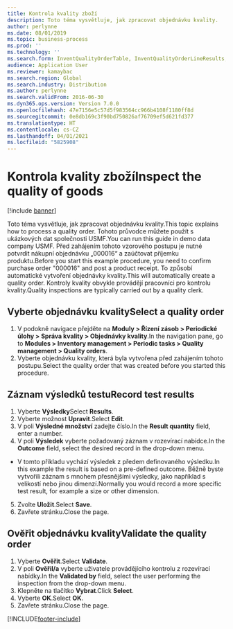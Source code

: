 ```yaml
---
title: Kontrola kvality zboží
description: Toto téma vysvětluje, jak zpracovat objednávku kvality.
author: perlynne
ms.date: 08/01/2019
ms.topic: business-process
ms.prod: ''
ms.technology: ''
ms.search.form: InventQualityOrderTable, InventQualityOrderLineResults, HcmWorkerLookUp
audience: Application User
ms.reviewer: kamaybac
ms.search.region: Global
ms.search.industry: Distribution
ms.author: perlynne
ms.search.validFrom: 2016-06-30
ms.dyn365.ops.version: Version 7.0.0
ms.openlocfilehash: 47e7156e5c57d5f983564cc966b4108f1180ff8d
ms.sourcegitcommit: 0e8db169c3f90bd750826af76709ef5d621fd377
ms.translationtype: HT
ms.contentlocale: cs-CZ
ms.lasthandoff: 04/01/2021
ms.locfileid: "5825908"
---
```

# <a name="inspect-the-quality-of-goods"></a><span data-ttu-id="ea556-103">Kontrola kvality zboží</span><span class="sxs-lookup"><span data-stu-id="ea556-103">Inspect the quality of goods</span></span>

[!include [banner](../../includes/banner.md)]

<span data-ttu-id="ea556-104">Toto téma vysvětluje, jak zpracovat objednávku kvality.</span><span class="sxs-lookup"><span data-stu-id="ea556-104">This topic explains how to process a quality order.</span></span> <span data-ttu-id="ea556-105">Tohoto průvodce můžete použít s ukázkových dat společnosti USMF.</span><span class="sxs-lookup"><span data-stu-id="ea556-105">You can run this guide in demo data company USMF.</span></span> <span data-ttu-id="ea556-106">Před zahájením tohoto vzorového postupu je nutné potvrdit nákupní objednávku „000016“ a zaúčtovat příjemku produktu.</span><span class="sxs-lookup"><span data-stu-id="ea556-106">Before you start this example procedure, you need to confirm purchase order "000016" and post a product receipt.</span></span> <span data-ttu-id="ea556-107">To způsobí automatické vytvoření objednávky kvality.</span><span class="sxs-lookup"><span data-stu-id="ea556-107">This will automatically create a quality order.</span></span> <span data-ttu-id="ea556-108">Kontroly kvality obvykle provádějí pracovníci pro kontrolu kvality.</span><span class="sxs-lookup"><span data-stu-id="ea556-108">Quality inspections are typically carried out by a quality clerk.</span></span>


## <a name="select-a-quality-order"></a><span data-ttu-id="ea556-109">Vyberte objednávku kvality</span><span class="sxs-lookup"><span data-stu-id="ea556-109">Select a quality order</span></span>
1. <span data-ttu-id="ea556-110">V podokně navigace přejděte na **Moduly > Řízení zásob > Periodické úlohy > Správa kvality > Objednávky kvality**.</span><span class="sxs-lookup"><span data-stu-id="ea556-110">In the navigation pane, go to **Modules > Inventory management > Periodic tasks > Quality management > Quality orders**.</span></span>
2. <span data-ttu-id="ea556-111">Vyberte objednávku kvality, která byla vytvořena před zahájením tohoto postupu.</span><span class="sxs-lookup"><span data-stu-id="ea556-111">Select the quality order that was created before you started this procedure.</span></span>  

## <a name="record-test-results"></a><span data-ttu-id="ea556-112">Záznam výsledků testu</span><span class="sxs-lookup"><span data-stu-id="ea556-112">Record test results</span></span>
1. <span data-ttu-id="ea556-113">Vyberte **Výsledky**</span><span class="sxs-lookup"><span data-stu-id="ea556-113">Select **Results**.</span></span>
2. <span data-ttu-id="ea556-114">Vyberte možnost **Upravit**.</span><span class="sxs-lookup"><span data-stu-id="ea556-114">Select **Edit**.</span></span>
3. <span data-ttu-id="ea556-115">V poli **Výsledné množství** zadejte číslo.</span><span class="sxs-lookup"><span data-stu-id="ea556-115">In the **Result quantity** field, enter a number.</span></span>
4. <span data-ttu-id="ea556-116">V poli **Výsledek** vyberte požadovaný záznam v rozevírací nabídce.</span><span class="sxs-lookup"><span data-stu-id="ea556-116">In the **Outcome** field, select the desired record in the drop-down menu.</span></span>  
- <span data-ttu-id="ea556-117">V tomto příkladu vychází výsledek z předem definovaného výsledku.</span><span class="sxs-lookup"><span data-stu-id="ea556-117">In this example the result is based on a pre-defined outcome.</span></span> <span data-ttu-id="ea556-118">Běžně byste vytvořili záznam s mnohem přesnějšími výsledky, jako například s velikostí nebo jinou dimenzí.</span><span class="sxs-lookup"><span data-stu-id="ea556-118">Normally you would record a more specific test result, for example a size or other dimension.</span></span>  
5. <span data-ttu-id="ea556-119">Zvolte **Uložit**.</span><span class="sxs-lookup"><span data-stu-id="ea556-119">Select **Save**.</span></span>
6. <span data-ttu-id="ea556-120">Zavřete stránku.</span><span class="sxs-lookup"><span data-stu-id="ea556-120">Close the page.</span></span>

## <a name="validate-the-quality-order"></a><span data-ttu-id="ea556-121">Ověřit objednávku kvality</span><span class="sxs-lookup"><span data-stu-id="ea556-121">Validate the quality order</span></span>
1. <span data-ttu-id="ea556-122">Vyberte **Ověřit**.</span><span class="sxs-lookup"><span data-stu-id="ea556-122">Select **Validate**.</span></span>
2. <span data-ttu-id="ea556-123">V poli **Ověřil/a** vyberte uživatele provádějícího kontrolu z rozevírací nabídky.</span><span class="sxs-lookup"><span data-stu-id="ea556-123">In the **Validated by** field, select the user performing the inspection from the drop-down menu.</span></span>  
3. <span data-ttu-id="ea556-124">Klepněte na tlačítko **Vybrat**.</span><span class="sxs-lookup"><span data-stu-id="ea556-124">Click **Select**.</span></span>
4. <span data-ttu-id="ea556-125">Vyberte **OK**.</span><span class="sxs-lookup"><span data-stu-id="ea556-125">Select **OK**.</span></span>
5. <span data-ttu-id="ea556-126">Zavřete stránku.</span><span class="sxs-lookup"><span data-stu-id="ea556-126">Close the page.</span></span>



[!INCLUDE[footer-include](../../../includes/footer-banner.md)]